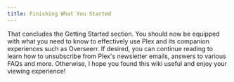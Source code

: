 ```yaml
---
title: Finishing What You Started
---
```


That concludes the Getting Started section. You should now be equipped with what you need to know to effectively use Plex and its companion experiences such as Overseerr. If desired, you can continue reading to learn how to unsubscribe from Plex's newsletter emails, answers to various FAQs and more. Otherwise, I hope you found this wiki useful and enjoy your viewing experience!
